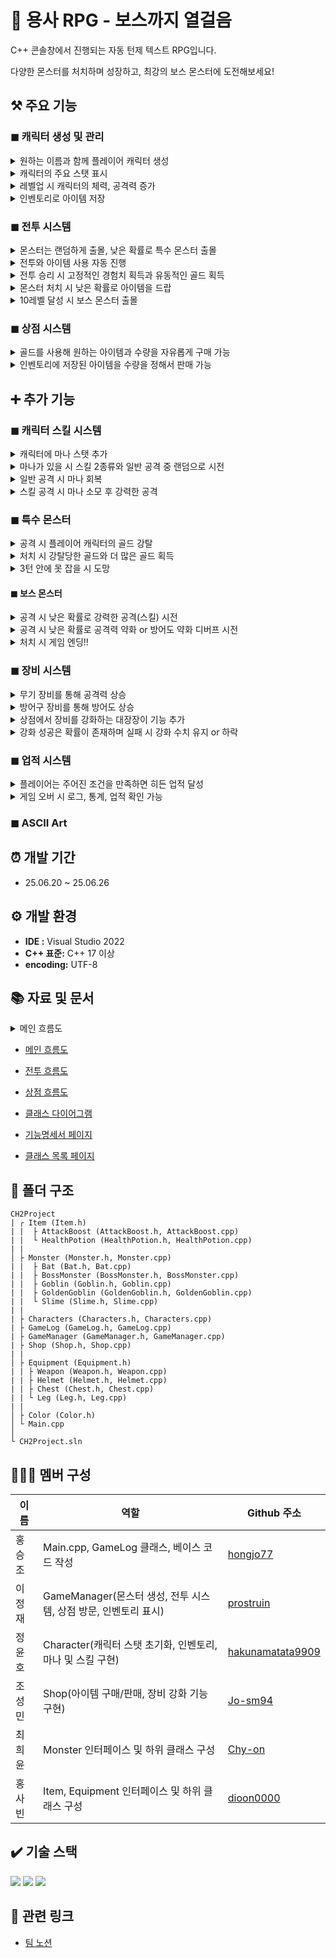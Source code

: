 # 👾 용사 RPG - 보스까지 열걸음

C++ 콘솔창에서 진행되는 자동 턴제 텍스트 RPG입니다.

다양한 몬스터를 처치하며 성장하고, 최강의 보스 몬스터에 도전해보세요!

## ⚒️ 주요 기능

### ◼ 캐릭터 생성 및 관리

<details>
    <summary>원하는 이름과 함께 플레이어 캐릭터 생성</summary>

![image](https://github.com/user-attachments/assets/04b1baa6-6881-4e20-a4fc-77b9929fc221)
```c++
Characters::Characters(const string& inName)
	: Name(inName), Level(1), Health(200), MaxHealth(200), Attack(30), Experience(0), Gold(0), MaxMana(100),CurrentMana(100)
{
```

```c++
cout << "캐릭터 이름을 입력하세요: ";
getline(cin, Name);
	// 이름이 비었거나 맨 앞이 공백이면 다시 입력
if (Name.empty() || Name[0] == ' ') {
	cout << RED << "이름은 공백으로 시작할 수 없습니다. 다시 입력해주세요." << RESET << endl;
	continue;
}
	break;
}

// 캐릭터 인스턴스 생성
Characters* player = Characters::GetInstance(Name);
```
</details>
<details>
	<summary>캐릭터의 주요 스탯 표시</summary>

![image](https://github.com/user-attachments/assets/b2c0dd2e-00b6-4f20-a3b1-3072fe6884c2)

```c++
void Characters::DisplayStatus() const
{
	cout << "이름: " << Name << " | 레벨: " << Level << " | 체력: " << Health << "/" << MaxHealth << " | 방어력: " << GetTotalArmorStat()
	<< " | 공격력: (" << Attack <<" + "<<this->weapon->GetStat()<<")" << " | 경험치: " << Experience << " | 골드: " << Gold << endl;
}
```
</details>
<details>
	<summary>레벨업 시 캐릭터의 체력, 공격력 증가</summary>

![image](https://github.com/user-attachments/assets/2b16b62d-3eb9-4246-99f5-cc118f490972)
![image](https://github.com/user-attachments/assets/93864d1a-1398-4728-85c1-d0faa3ba8cdc)

```c++
void Characters::LevelUp()
{
    // 최대 레벨 10
    if (Level >= 10)
    {
        return;
    }
    Experience -= 100;
    Level++;
    MaxHealth += Level * 20;
    Attack += Level * 5;
    Health = MaxHealth;
    cout << "레벨업! 현재 레벨: " << Level << " | 체력: " << MaxHealth << " | 공격력: " << Attack << endl;
}	
```
</details>
<details>
	<summary>인벤토리로 아이템 저장</summary>

![image](https://github.com/user-attachments/assets/4697e35c-da7c-4a96-bcc1-278015829a4c)

```c++
Characters::Characters(const string& inName)
: Name(inName), Level(1), Health(200), MaxHealth(200), Attack(30), Experience(0), Gold(0), MaxMana(100),CurrentMana(100)
{
	this->InitEquipment();
	this->Inventory = {new HealthPotion(), new AttackBoost()};
	cout << "캐릭터 " << Name << " 생성 완료! 레벨: " << Level << ", 체력: " << Health << ", 공격력: " << Attack << endl;
	cout << endl;
}
```

```c++
// 체력포션 생성자 초기값 [ Name : Health Potion, Amount : 0 ]
HealthPotion::HealthPotion() : Item("Health Potion", 0) {}
```

```c++
//공격력 증가포션 생성자 Name : Attack Boost
AttackBoost::AttackBoost() : Item("Attack Boost", 0) {}
```
</details>


### ◼ 전투 시스템

<details>
	<summary>몬스터는 랜덤하게 출몰, 낮은 확률로 특수 몬스터 출몰</summary>

![image](https://github.com/user-attachments/assets/ed042ea1-6a41-4107-89d3-4a5ec190a025)

```c++
Monster* GameManager::GenerateMonster(int level) 
{
    int type = rand() % 10;
    switch (type)
    {
    case 0:
    case 1:
    case 2:
    case 3:
        return new Goblin(level);
    case 4:
    case 5:
    case 6: 
        return new Bat(level);
    case 7:
    case 8: 
        return new Slime(level);
    case 9: 
        return new GoldenGoblin(level);
    default: return new Goblin(level);
    }
}
```
</details>
<details>
	<summary>전투와 아이템 사용 자동 진행</summary>

![image](https://github.com/user-attachments/assets/b929222d-3a07-4abf-b5c2-188b5d5c6f72)

```c++
// 1. 아이템 사용
if (!player.GetInventory().empty())
{
	int useItemChance = rand() % 100;
	// 30% 확률
	if (useItemChance < 30)
	{
		// 가지고 있는 아이템 중 랜덤
		int itemIndex = rand() % player.GetInventory().size();
		// 아이템 사용
                player.GetInventory()[itemIndex]->Use(player);
	}
}
```
</details>
<details>
	<summary>전투 승리 시 고정적인 경험치 획득과 유동적인 골드 획득</summary>

![image](https://github.com/user-attachments/assets/ee7ee9a2-451b-403d-afe3-2c263842346f)

```c++
void Monster::OnDeath(Characters& player) {
    cout << endl;
    cout << Name << " 처치!" << endl;

    // 적을 물리쳤을 때 얻는 골드
    int goldReward = 10 + rand() % 11;
    // 플레이어 경험치 + 50 exp
    player.SetExperience(player.GetExperience() + 50);
    // 플레이어 골드 + 10~20 골드
    player.SetGold(player.GetGold() + goldReward);
    cout << player.GetName() << "가 50 EXP와 " << goldReward << " 골드를 획득했습니다. 현재 EXP: " 
        << player.GetExperience() << "/100, 골드: " << player.GetGold() << endl;
.
.
.
}
```
</details>
<details>
	<summary>몬스터 처치 시 낮은 확률로 아이템을 드랍</summary>

![image](https://github.com/user-attachments/assets/b73faf26-8113-448d-ab23-58890e9bd659)

```c++
void Monster::OnDeath(Characters& player) {
.
.
.
// 30% 확률로 아이템 드랍
    int dropChance = rand() % 100;
    if (dropChance < 30)
    {
        int index = DropItem();
        auto& playerInventory = player.GetInventory();
        playerInventory[index]->SetAmount(playerInventory[index]->GetAmount() + 1);
        cout << player.GetName() << "이(가) " << playerInventory[index]->GetName() << "을(를) 1개 획득했습니다!" << endl;
    }
}
```
```c++
// 몬스터가 아이템을 드랍
int Monster::DropItem() 
{
    int itemType = rand() % 2;
    if (itemType == 0)
    {
        cout << Name << "이(가) Health Potion을(를) 드랍했습니다!" << endl;
    }
    else
    {
        cout << Name << "이(가) Attack Boost을(를) 드랍했습니다!" << endl;
    }
    return itemType;
}
```
</details>
<details>
	<summary>10레벨 달성 시 보스 몬스터 출몰</summary>

![image](https://github.com/user-attachments/assets/994188b6-d06c-4d07-8533-94727d4cf15d)

```c++
// 10레벨이면 보스전 입장
if (player->GetLevel() >= 10)
{
	GameLog::GetInstance()->AddLog(std::string(BLUE)+"보스층"+RESET);
        system("cls");
        player->DisplayStatus();
        cout << endl;

        // 보스 생성
        BossMonster* boss = manager.GenerateBossMonster(player->GetLevel());
        // 보스 전투
        manager.Battle(*player, *boss);
        delete boss;
}
```
</details>


### ◼ 상점 시스템

<details>
	<summary>골드를 사용해 원하는 아이템과 수량을 자유롭게 구매 가능</summary>


![image](https://github.com/user-attachments/assets/c76bc78d-aa61-4728-bcfa-d6ddcf30379a)
![image](https://github.com/user-attachments/assets/9b449255-e09b-4ca1-a9ba-86ce64c92a5c)

```c++
void Shop::BuyItem(int index, Characters& player)
{
    // 인덱스 확인
    if (index < 0 || index >= (int)AvailableItems.size())
    {
        cout << "잘못된 인덱스입니다." << endl;
        return;
    }

    string name = AvailableItems[index]->GetName();
    
    cout << name << "을(를) 선택하셨습니다. 구매 개수 선택 (0: 취소) : ";
    int count = 0;
    cin >> count;
    cin.ignore(numeric_limits<streamsize>::max(), '\n');

    if (count == 0) {
        cout << "아이템 구매를 취소하셨습니다.\n" << endl;
        return;
    }

    // 힐포션 선택하면 10원 아니면 (Attack boost인경우) 15원
    int price = (name == "Health Potion") ? 10 : 15;
    if (player.GetGold() < price * count)
    {
        cout << "골드가 부족합니다.\n" << endl;
        return;
    }
    
    auto& inv = player.GetInventory();
    inv[index]->SetAmount(inv[index]->GetAmount() + count);

    player.SetGold(player.GetGold() - (price * count));
    cout << inv[index]->GetName() << "을(를) "<< count << "개 구매했습니다!\n" << endl;
    GameLog::GetInstance()->GoldAchievement(-price);
    
}
```
</details>
<details>
	<summary>인벤토리에 저장된 아이템을 수량을 정해서 판매 가능</summary>

![image](https://github.com/user-attachments/assets/f4ce0329-3f63-4f48-a3ad-c272fe58d028)
![image](https://github.com/user-attachments/assets/2784c650-b2bd-42cf-8ef0-d93fd3e63515)

```c++
void Shop::SellItem(int index, Characters& player)
{
    auto& inv = player.GetInventory();
    // 인덱스 확인
    if (index < 0 || index >= (int)inv.size())
    {
        cout << "잘못된 인덱스입니다." << endl;
        return;
    }
    string name = inv[index]->GetName();
    cout << name << "을(를) 선택하셨습니다. (현재 소지 개수 : " << inv[index]->GetAmount() << ")" << endl;
    if (inv[index]->GetAmount() <= 0) {
        cout << "판매 할 수 있는 수량이 없습니다.\n" << endl;
        return;
    }

    while (true) {

        cout << "판매 개수 선택(0: 취소) : ";
        int count = 0;
        cin >> count;
        cin.ignore(numeric_limits<streamsize>::max(), '\n');

        if (count == 0) {
            cout << "아이템 판매를 취소하셨습니다.\n" << endl;
            return;
        }

        // 힐포션 선택하면 10원 아니면 (Attack boost인경우) 15원
        int price = (name == "Health Potion") ? 10 : 15;
        // 원래 가격의 60%만 지급
        int sellPrice = static_cast<int>(price * 0.6);

        if (inv[index]->GetAmount() < count) {
            cout << "판매 가능한 개수를 넘었습니다.\n" << endl;
            continue;
        }

        player.SetGold(player.GetGold() + (sellPrice * count));
        cout << inv[index]->GetName() << "을(를) " << count << "개 판매했습니다. " << sellPrice * count << " 골드를 받았습니다.\n" << endl;

        inv[index]->SetAmount(inv[index]->GetAmount() - count);
        break;
    }
}
```
</details>



## ➕ 추가 기능

### ◼ 캐릭터 스킬 시스템

<details>
	<summary>캐릭터에 마나 스탯 추가</summary>

```c++
class Characters
{
private:
    static Characters* Instance;
    string Name;
    int Level;
    int Health;
    int MaxHealth;
    int Attack;
    int Experience;
    int Gold;
    int MaxMana; //최대 마나 추가
    int CurrentMana; //현재 마나 추가
```
</details>
<details>
	<summary>마나가 있을 시 스킬 2종류와 일반 공격 중 랜덤으로 시전</summary>

</details>
<details>
	<summary>일반 공격 시 마나 회복</summary>

</details>
<details>
	<summary>스킬 공격 시 마나 소모 후 강력한 공격</summary>

![image](https://github.com/user-attachments/assets/0007f663-dd05-46c8-8251-03678acdacdb)

```c++
int Characters::RandomAttack()
{
    //공격 타입 설정
    Characters::RandomSkill();
    int Attack = this->Attack + this->weapon->GetStat();

    auto recoverMana = [this](int n)
        {   
                CurrentMana += n;

            if (CurrentMana > MaxMana)
                CurrentMana = MaxMana;
        };

    switch (currentAttackType)
    {
    case AttackType::Normal:
        recoverMana(10);
        return Attack;
    
    case AttackType::Strike:
        if (CurrentMana >= 20)
        {
            CurrentMana -= 20;
            return Attack + 20;
        }
        else
        {
            recoverMana(10);
            this->currentAttackType = AttackType::Normal;
            return Attack;
        }
    
    case AttackType::FireBall:
        if (CurrentMana >= 50)
        {
            CurrentMana -= 50;
            return Attack + 40;
        }

        else
        {
            recoverMana(10);
            this->currentAttackType = AttackType::Normal;
            return Attack;
        }

    default:
        recoverMana(10);
        this->currentAttackType = AttackType::Normal;
        return Attack;
    }
}
```
```c++
std::ostringstream oss;

enemy.TakeDamage(player.RandomAttack());
if (player.GetAttackType() == AttackType::Normal)
{
	oss.str("");
	oss.clear();
	oss << player.GetName() << "이(가) " << enemy.GetName() << "를(을) 공격합니다." << endl;
	GameLog::GetInstance()->PrintAndLog(oss.str());
}
else if(player.GetAttackType()==AttackType::Strike)
{
	oss.str("");
	oss.clear();
	oss << player.GetName() << "이(가) " << enemy.GetName() << "에게 Strike를 사용합니다." << endl;
	GameLog::GetInstance()->PrintAndLog(oss.str());
}
else
{
	oss.str("");
	oss.clear();
	oss << player.GetName() << "이(가) " << enemy.GetName() << "에게 FireBall을 사용합니다." << endl;
	GameLog::GetInstance()->PrintAndLog(oss.str());
}
oss.str("");
oss.clear();
```
</details>


### ◼ 특수 몬스터

<details>
	<summary>공격 시 플레이어 캐릭터의 골드 강탈</summary>

![image](https://github.com/user-attachments/assets/97b4424e-23c1-4ccf-9738-49744534fdaa)

```c++
void GoldenGoblin::AttackPlayer(Characters& player) 
{
	int prevPlayerHealth = player.GetHealth();
	int ArmorSubAttack = 0;
	if (player.GetTotalArmorStat() - Attack > 0) {
		ArmorSubAttack = 0;
	}
	else {
		ArmorSubAttack = player.GetTotalArmorStat() - Attack;
	}
	int newHealth = prevPlayerHealth + ArmorSubAttack;
	int prevGold = player.GetGold();
	if (prevGold > 0) 
	{
		int newGold = prevGold - GoldAttack;
		StolenMoney += GoldAttack;
		if (newGold < 0) { newGold = 0; }
		player.SetGold(newGold);
	}

	if (newHealth < 0) { newHealth = 0; }
	player.SetHealth(newHealth);
	cout << Name << "이(가) " << player.GetName() << "를 공격합니다! "
		<< player.GetName() << " 체력: " << prevPlayerHealth << " → " << player.GetHealth();
	if (prevGold > 0) 
	{
		cout << " 골드: " << prevGold << " -> " << player.GetGold() << endl;
	}
	else 
	{
		cout << " 골드: "<< player.GetGold() << endl;
	}
	cout << endl;
	// 로그 추가
	GameLog::GetInstance()->TakeDamageAchievement(-ArmorSubAttack);
}
```
</details>
<details>
	<summary>처치 시 강탈당한 골드와 더 많은 골드 획득</summary>

![image](https://github.com/user-attachments/assets/73150ca5-10a4-45d5-8fa7-4ed1b3af75b0)

```c++
void GoldenGoblin::OnDeath(Characters& player) 
{
	cout << endl;
	cout << Name << " 처치!" << endl;

	// 적을 물리쳤을 때 얻는 골드 (훔친 돈 포함)
	int goldReward = (100 + rand() % 100) + StolenMoney;
	// 플레이어 경험치 + 50 exp
	player.SetExperience(player.GetExperience() + 50);
	// 플레이어 골드 + 100~200 골드 + 훔친 돈
	player.SetGold(player.GetGold() + goldReward);
	cout << player.GetName() << "가 50 EXP와 " << goldReward << " 골드를 획득했습니다. 현재 EXP: "
		<< player.GetExperience() << "/100, 골드: " << player.GetGold() << endl;

	// 30% 확률로 아이템 드랍
	int dropChance = rand() % 100;
	if (dropChance < 30)
	{
		int index = DropItem();
		auto& playerInventory = player.GetInventory();
		playerInventory[index]->SetAmount(playerInventory[index]->GetAmount() + 1);
		cout << player.GetName() << "이(가) " << playerInventory[index]->GetName() << "을(를) 1개 획득했습니다!" << endl;
	}
	// 로그 추가
	GameLog::GetInstance()->GoldAchievement(goldReward);
}
```
</details>
<details>
	<summary>3턴 안에 못 잡을 시 도망</summary>

![image](https://github.com/user-attachments/assets/7b9b8b98-0330-4a4d-be3e-db6e6dbd4fbd)

```c++
if(enemy.IsGoldenGoblin() && BattleCount >= 4)
{
	oss.str("");
	oss.clear();
    oss << enemy.GetName() << "이(가) 전투에서 도망쳤습니다!" << endl;
	GameLog::GetInstance()->PrintAndLog(oss.str());
    enemy.TakeDamage(enemy.GetHealth()); //체력 0으로 만들어 죽은 상태로 처리

    //턴 초기화
    BattleCount = 1;
    break;
}
```
</details>


#### ◼ 보스 몬스터

<details>
	<summary>공격 시 낮은 확률로 강력한 공격(스킬) 시전</summary>


![image](https://github.com/user-attachments/assets/88f7045d-1a34-498c-a8e9-7b76b21fcd55)

```c++
//30% 확률로 스킬 공격
int skillChance = chanceDistribution(rng);
if (skillChance < 30)
{
	cout << Name << "이(가) 강력한 기술로 " << player.GetName() << "를 공격합니다! ";
        IsSkill = true;
        if (player.GetTotalArmorStat() - SkillAttack > 0) {
            ArmorSubAttack = 0;
        }
        else {
            ArmorSubAttack = player.GetTotalArmorStat() - SkillAttack;
        }
        newHealth = prevPlayerHealth + ArmorSubAttack;
}
else
{
        cout << Name << "이(가) " << player.GetName() << "를 공격합니다! ";
        if (player.GetTotalArmorStat() - Attack > 0) {
            ArmorSubAttack = 0;
        }
        else {
            ArmorSubAttack = player.GetTotalArmorStat() - Attack;
        }
        newHealth = prevPlayerHealth + ArmorSubAttack;
}

if (newHealth < 0)
{
        newHealth = 0;
}
player.SetHealth(newHealth);

cout<< player.GetName() << " 체력: " << prevPlayerHealth << " → " << player.GetHealth() << endl;

```
</details>
<details>
	<summary>공격 시 낮은 확률로 공격력 약화 or 방어도 약화 디버프 시전</summary>

```c++
// 일반 공격 시 각각 20% 확률로 공격력 감소, 방어력 감소 디버프
if (!IsSkill)
{
 	int debuffChance = chanceDistribution(rng);
        if (debuffChance >= 0 && debuffChance < 20)
        {
            int prevPlayerAttack = player.GetBaseAttack();
            int DroppedPlayerAttack = static_cast<int>(player.GetBaseAttack() * 0.8);
            player.SetAttack(DroppedPlayerAttack);

            cout << player.GetName() << "이(가) 공격력 감소 디버프에 걸렸습니다! "
                << player.GetName() << " 공격력: " << prevPlayerAttack << " → " << player.GetBaseAttack() << endl;
        }
        else if(debuffChance >=20 && debuffChance < 40)
        {
            int prevPlayerArmorStat = player.GetTotalArmorStat();
            auto EquipList = player.GetEquipments();
            for (auto& equip : EquipList) {
                if (equip->GetStat() > 0) {
                    equip->SetStat(equip->GetStat() - 5);
                }
                else {
                    equip->SetStat(0);
                }
            }
            cout << player.GetName() << "이(가) 방어력 감소 디버프에 걸렸습니다! "
                << player.GetName() << "방어력: " << prevPlayerArmorStat << " → " << player.GetTotalArmorStat() << endl;
        }
}
```
</details>
<details>
	<summary>처치 시 게임 엔딩!!</summary>

```c++

```
</details>


### ◼ 장비 시스템

<details>
	<summary>무기 장비를 통해 공격력 상승</summary>


![image](https://github.com/user-attachments/assets/a7b366eb-e800-4d64-80a2-ac7f751f641f)

```c++
int Characters::RandomAttack()
{
    //공격 타입 설정
    Characters::RandomSkill();
    int Attack = this->Attack + this->weapon->GetStat();

```
</details>
<details>
	<summary>방어구 장비를 통해 방어도 상승</summary>

```c++
int Characters::GetTotalArmorStat()const 
{
    //생성자로 항상 기본장비가 있기 때문에 체크 필요 x
    int total = 0;
    total = this->helmet->GetStat() + this->chest->GetStat() + this->leg->GetStat();
    return total;
 }
```
```c++
void Monster::AttackPlayer(Characters& player) {
	std:stringstream oss;
    int prevPlayerHealth = player.GetHealth();
    int ArmorSubAttack = 0;
    if (player.GetTotalArmorStat() - Attack > 0) {
        ArmorSubAttack = 0;
    }
    else {
        ArmorSubAttack = player.GetTotalArmorStat() - Attack;
    }
    int newHealth = prevPlayerHealth + ArmorSubAttack;

    if (newHealth < 0) { newHealth = 0; }
    player.SetHealth(newHealth);
    oss << Name << "이(가) " << player.GetName() << "를 공격합니다." << endl;
    oss << player.GetName() << " 체력: " << GREEN << prevPlayerHealth << RESET << " → " << RED<< player.GetHealth() << RESET << endl;
    GameLog::GetInstance()->PrintAndLog(oss.str());
	cout << endl;
	// 로그 추가
	GameLog::GetInstance()->TakeDamageAchievement(-ArmorSubAttack);
}
```
</details>
<details>
	<summary>상점에서 장비를 강화하는 대장장이 기능 추가</summary>

![image](https://github.com/user-attachments/assets/fa9edc7b-1fbb-46b6-8dbe-051f2bcf621b)

```c++
shopInstance.DisplayItems();
        cout << "골드: " << player.GetGold() << endl;
        cout << "1. 아이템 구매 2. 아이템 판매 3. 장비 강화 0. 상점 나가기 " << endl;
        cout << "선택: ";
        int menu = 0;
        cin >> menu;
```
```c++
else if (menu == 3)
{
	shopInstance.EquipEnhance(player);
	system("cls");
}
```
</details>
<details>
	<summary>강화 성공은 확률이 존재하며 실패 시 강화 수치 유지 or 하락</summary>

![image](https://github.com/user-attachments/assets/215c4689-289a-47fd-a940-76f6f60947ee)

![image](https://github.com/user-attachments/assets/0ce863a2-4016-4c5e-b2a1-e14c78fe300b)
![image](https://github.com/user-attachments/assets/b44ae707-28e4-4646-ad26-15cc6df4b0b2)
![image](https://github.com/user-attachments/assets/bd20e588-e944-49e3-a866-929cdf96fea0)

```c++
int EnhanceLogic(int EnLevel) {
    if (EnLevel == 0) {
        return 90;
    }
    else if (EnLevel == 1) {
        return 75;
    }
    else if (EnLevel == 2) {
        return 60;
    }
    else if (EnLevel == 3) {
        return 45;
    }
    else if (EnLevel == 4) {
        return 30;
    }

    return 0;
}
```
```c++
void Shop::EquipEnhance(Characters& player) {


    auto EquipList = player.GetEquipments();
    
    while (true) {
        system("cls");
        cout << "현재 소지 금액 " << player.GetGold() << endl;
        cout << YELLOW << "============================================" <<  endl;
        for (int i = 0; i < EquipList.size(); i++) {
            cout << i + 1 << ". " << EquipList[i]->GetName() << "  강화레벨 : " << EquipList[i]->GetEnLevel();
            if (EquipList[i]->GetEnLevel() == 5) {
                cout << "  강화 소모 골드 : -" << endl;
            }
            else {
                cout << "  강화 소모 골드 : " << (EquipList[i]->GetEnLevel() + 1) * 5 << endl;
            }
            
        }
        cout << "============================================" << RESET << endl;
        cout << "강화할 아이템을 선택하세요 (0: 취소) : ";

        int equipIdx = 0;
        cin >> equipIdx;
        
        if (cin.fail()) {
            cin.clear();
            cin.ignore(numeric_limits<streamsize>::max(), '\n');
            equipIdx = EquipList.size() + 1;
        }
        else {
            cin.ignore(numeric_limits<streamsize>::max(), '\n');
        }

        if (equipIdx == 0) return;
        if (equipIdx > EquipList.size()) {
            cout << "잘못된 입력입니다." << endl;
            system("pause");
            continue;
        }

        int EnLevel = EquipList[equipIdx - 1]->GetEnLevel();
        int Stat = EquipList[equipIdx - 1]->GetStat();

        if (EnLevel >= 5) {
            cout << "장비 강화가 끝난 장비입니다. \n" << endl;
            system("pause");
            continue;
        }

        int useGold = (EnLevel + 1) * 5;

        if (player.GetGold() < useGold)
        {
            cout << "골드가 부족합니다. \n" << endl;
            system("pause");
            continue;
        }
        player.SetGold(player.GetGold() - useGold);
		GameLog::GetInstance()->GoldAchievement(-useGold);

        //확률
        int probability = rand() % 100;

        int count = 0;
        while (count < 6) {
            if (count % 2 == 0) {
                system("cls");
                cout << "_____________" << endl;
                cout << "|            |" << endl;
                cout << "|____________|" << endl;
                cout << "     |  |        " << endl;
                cout << "     |  |        " << endl;
                cout << "     |  |        " << endl;
                cout << "     |  |        " << endl;
                cout << "     |__|        " << endl;

                Sleep(300);
                count++;
            }
            else {
                system("cls");
                cout << "             _____" << endl;
                cout << "             |    |" << endl;
                cout << "_____________|    |" << endl;
                cout << "|____________|    |   땅~" << endl;
                cout << "             |    |" << endl;
                cout << "             |____|" << endl;
                cout << "\x1b[91m""         +*\\*\\+*+*/+/+*" << RESET << endl;
                cout << RED << "           *\\*\\+*/+/+" << RESET << endl;

                Sleep(300);
                count++;
            }
        }

        if (probability < EnhanceLogic(EnLevel)) {
            cout << GREEN << "\n강화에 성공하셨습니다! \n" << RESET << endl;
            EquipList[equipIdx - 1]->SetEnLevel(EnLevel + 1);
            EquipList[equipIdx - 1]->SetStat(Stat + 7);

            GameLog::GetInstance()->EquipmentAchievement(
                EquipList[equipIdx - 1]->GetName(),
                EquipList[equipIdx - 1]->GetEnLevel(),
                0
            );

            system("pause");
        }
        else {
            cout << RED << "\n강화에 실패하셨습니다. \n" << RESET << endl;
            GameLog::GetInstance()->EquipmentAchievement(
                EquipList[equipIdx - 1]->GetName(),
                EquipList[equipIdx - 1]->GetEnLevel(),
                1
            );

            if (0 == rand() % 5 && EquipList[equipIdx - 1]->GetEnLevel() != 0) {
                cout << RED << "강화에 실패하여 강화 레벨이 하락하였습니다. \n" << RESET << endl;
                EquipList[equipIdx - 1]->SetEnLevel(EnLevel - 1);
                EquipList[equipIdx - 1]->SetStat(Stat - 5);

                GameLog::GetInstance()->EquipmentAchievement(
                    EquipList[equipIdx - 1]->GetName(),
                    EquipList[equipIdx - 1]->GetEnLevel(),
                    2
                );
            }

            system("pause");

        }
    }
}
```
</details>


### ◼ 업적 시스템

<details>
	<summary>플레이어는 주어진 조건을 만족하면 히든 업적 달성</summary>

![image](https://github.com/user-attachments/assets/4398cd16-ac17-4d35-ad22-00cfaa3e8289)

```c++
void GameLog::KillAchievement(const std::string& monsterName)
{
    statistics[monsterName + "_killed"]++;

    if (monsterName == "Goblin" && statistics["Goblin_killed"] == 5)
    {
        if (!IsAchieved("고블린 5마리 처치"))
        {
            CheckAchievement("고블린 5마리 처치");
        }
    }
	if (monsterName == "Bat" && statistics["Bat_killed"] == 5)
    {
        if (!IsAchieved("박쥐 5마리 처치"))
        {
            CheckAchievement("박쥐 5마리 처치");
        }
    }
	if (monsterName == "Slime" && statistics["Slime_killed"] == 5)
    {
        if (!IsAchieved("슬라임 5마리 처치"))
        {
            CheckAchievement("슬라임 5마리 처치");
        }
    }
	if (monsterName == "Golden Goblin" && statistics["Golden Goblin_killed"] == 5)
    {
        if (!IsAchieved("황금 고블린 5마리 처치"))
        {
            CheckAchievement("황금 고블린 5마리 처치");
        }
    }
}

void GameLog::GoldAchievement(int amount)
{
    if (amount > 0)
    {
        statistics["Gold_Gained"] += amount;

        if (statistics["Gold_Gained"] >= 500 && !IsAchieved("500 골드 획득"))
        {
            CheckAchievement("500 골드 획득");
        }
    }
    else if (amount < 0)
    {
        statistics["Gold_Spent"] += -amount;
        logs.push_back(std::string(YELLOW) +"플레이어가 " + std::to_string(-amount) + "골드를 사용했습니다."+ RESET);

        if (statistics["Gold_Spent"] >= 500 && !IsAchieved("500 골드 사용"))
        {
            CheckAchievement("500 골드 사용");
        }
    }
}

void GameLog::TakeDamageAchievement(int amount)
{
    statistics["Damage_Taken"] += amount;

    if (statistics["Damage_Taken"] >= 1000 && !IsAchieved("받은 데미지 1000 누적"))
    {
        CheckAchievement("받은 데미지 1000 누적");
    }
}

void GameLog::AttackDamageAchievement(int amount)
{
    statistics["Damage_Attack"] += amount;

    if (statistics["Damage_Attack"] >= 1000 && !IsAchieved("준 데미지 1000 누적"))
    {
        CheckAchievement("준 데미지 1000 누적");
    }
}

void GameLog::LevelAchievement(int level)
{
    logs.push_back(std::string(GREEN)+ std::to_string(level)+"레벨 달성!" + RESET);
    if (level >= 10 && !IsAchieved("레벨 10 달성"))
    {
        CheckAchievement("레벨 10 달성");
    }
}

void GameLog::EquipmentAchievement(const std::string& equipmentName, int level, int result)
{
    statistics[equipmentName + "_level"]=level;

	if(result==0)
	{
		logs.push_back(std::string(GREEN)+equipmentName + " 강화에 성공하셨습니다!"+ RESET);
		statistics["upgrade success"]++;
	}
	else if(result==1)
	{
		logs.push_back(std::string(RED)+equipmentName + " 강화에 실패하셨습니다"+ RESET);
		statistics["upgrade fail"]++;
	}
	else
	{
		logs.push_back(std::string(RED)+equipmentName + " downgrade."+ RESET);
		statistics["downgrade"]++;
	}
    

    if (statistics[equipmentName + "_level"] >= 5 && !IsAchieved(equipmentName+"_5강"))
    {
        CheckAchievement(equipmentName+"_5강");
    }
	if (statistics["upgrade success"] >= 10 && !IsAchieved("강화 성공 10번 달성"))
    {
        CheckAchievement("강화 성공 10번 달성");
    }
	else if (statistics["upgrade fail"] >= 10 && !IsAchieved("강화 실패 10번 달성"))
    {
        CheckAchievement("강화 실패 10번 달성");
    }
	if (statistics["downgrade"] >= 10 && !IsAchieved("강화 하락 10번 달성"))
    {
        CheckAchievement("강화 하락 10번 달성");
    }
}
```
</details>
<details>
	<summary>게임 오버 시 로그, 통계, 업적 확인 가능</summary>

![image](https://github.com/user-attachments/assets/121d9067-4719-4448-a827-475e467762da)

![image](https://github.com/user-attachments/assets/8799f127-13a3-4534-a45e-64dbc43ecbdc)
![image](https://github.com/user-attachments/assets/3ba97ad4-9109-4fbb-a87f-e27ed12f482b)
![image](https://github.com/user-attachments/assets/fd270c34-25de-4ae0-b7c4-c74cc375e397)

```c++
while (true)
{
    cout << "1. 로그 출력 2. 통계 출력 3. 업적 출력 0. 게임 종료" << endl;
    cout << "선택: ";
    int logChoice = 0;
    cin >> logChoice;
    if (cin.fail())
	{
        cin.clear();
        cin.ignore(numeric_limits<streamsize>::max(), '\n');
        system("cls");
		cout << RED << "잘못된 입력입니다." << RESET << endl;
		continue;
    }

    if (logChoice == 1)
    {
        GameLog::GetInstance()->PrintLogs();
    }
    else if (logChoice == 2)
    {
        GameLog::GetInstance()->PrintStatistics();
    }
	else if (logChoice == 3)
    {
        GameLog::GetInstance()->PrintAchievement();
    }
    else if (logChoice == 0)
    {
        break;
    }
    else
    {
        cout << RED << "잘못된 입력입니다." << RESET << endl;
    }
}
```
```c++
void GameLog::PrintLogs()
{
    system("cls");
    std::cout << GREEN << "=== 게임 로그 ===" << RESET << std::endl;
    for (const auto& log : logs)
    {
        std::cout << log << std::endl;
    }
}
```
```c++
void GameLog::PrintStatistics()
{
	.
	.
	// 통계 내용
	if (statList.empty())
	{
	    std::string emptyMsg = "기록된 통계가 없습니다";
	    int pad = boxWidth - emptyMsg.length();
	    std::cout << GREEN << "│" << RESET << " " << YELLOW << emptyMsg << RESET << std::string(pad - 1, ' ') << GREEN << "│" << RESET << std::endl;
	}
	else
	{
	    for (const auto& stat : statList)
	    {
	        std::string statMsg = stat.first + ": " + std::to_string(stat.second);
	
	        // 출력 너비 계산 (한글 2칸, 영문/숫자/기호 1칸)
	        int display_len = 0;
	        for (size_t i = 0; i < statMsg.size(); )
	        {
	            unsigned char c = statMsg[i];
	            if ((c & 0x80) == 0)
	            {
	                ++display_len;
	                i++;
	            }
	            else if ((c & 0xE0) == 0xC0)
	            {
	                ++display_len;
	                i += 2;
	            }
	            else if ((c & 0xF0) == 0xE0)
	            {
	                display_len += 2;
	                i += 3;
	            }
	            else if ((c & 0xF8) == 0xF0)
	            {
	                ++display_len;
	                i += 4;
	            }
	            else
	            {
	                i++;
	            }
	        }
	        int pad = boxWidth - 2 - display_len;
	        std::cout << GREEN << "│" << RESET << " " << YELLOW << stat.first << RESET << ": " << stat.second
	                  << std::string(pad, ' ') << GREEN << " │" << RESET << std::endl;
	    }
	}
	.
	.
	.
}
```
```c++
void GameLog::PrintAchievement()
{
	.
	.
	// 업적 내용
	if (achList.empty())
	{
	    std::string emptyMsg = "달성한 업적이 없습니다";
	    int pad = boxWidth - emptyMsg.length();
	    std::cout << GREEN << "│" << RESET << " " << YELLOW << emptyMsg << RESET << std::string(pad - 1, ' ') << GREEN << "│" << RESET << std::endl;
	}
	else
	{
	    for (const auto& msg : achList)
	    {
	        // 출력 너비 계산 (한글 2칸, 영문/숫자/기호 1칸)
	        int display_len = 0;
	        for (size_t i = 0; i < msg.size(); )
	        {
	            unsigned char c = msg[i];
	            if ((c & 0x80) == 0)
	            {
	                ++display_len;
	                i++;
	            }
	            else if ((c & 0xE0) == 0xC0)
	            {
	                ++display_len;
	                i += 2;
	            }
	            else if ((c & 0xF0) == 0xE0)
	            {
	                display_len += 2;
	                i += 3;
	            }
	            else if ((c & 0xF8) == 0xF0)
	            {
	                ++display_len;
	                i += 4;
	            }
	            else
	            {
	                i++;
	            }
	        }
	        int pad = boxWidth - 2 - display_len;
	        std::cout << GREEN << "│" << RESET << " " << YELLOW << msg << RESET
	                  << std::string(pad, ' ') << GREEN << " │" << RESET << std::endl;
	    }
	}
	.
	.
}
```
</details>

### ◼ ASCII Art


## ⏰ 개발 기간

- 25.06.20 ~ 25.06.26

## ⚙️ 개발 환경

- **IDE :** Visual Studio 2022
- **C++ 표준:** C++ 17 이상
- **encoding:** UTF-8

## 📚 자료 및 문서

<details>
	<summary>메인 흐름도</summary>

 ![메인 순서도](https://github.com/user-attachments/assets/a53c349b-33f4-4a9c-81be-8e558b8d9b33)

</details>

- [메인 흐름도](https://file.notion.so/f/f/83c75a39-3aba-4ba4-a792-7aefe4b07895/c01d560e-5078-4b20-883b-62fe64cc7eec/MainFlowChart.drawio.pdf?table=block&id=21e2dc3e-f514-805d-becd-ddf9fc6cb2ad&spaceId=83c75a39-3aba-4ba4-a792-7aefe4b07895&expirationTimestamp=1750968000000&signature=-Xe-VazbqJy7mFFNdMAts2rFEJPSLFC9DhpBrHrnbtY&downloadName=MainFlowChart.drawio.pdf)

- [전투 흐름도](https://file.notion.so/f/f/83c75a39-3aba-4ba4-a792-7aefe4b07895/de475ea7-f644-4502-9fa9-4a2e73b5f273/BattleFlowChart.drawio.pdf?table=block&id=21e2dc3e-f514-80e4-9799-f30a08ceb13b&spaceId=83c75a39-3aba-4ba4-a792-7aefe4b07895&expirationTimestamp=1750968000000&signature=h5RzPkQ7QKNxIJ7esQcGW_qsnmdatTXRWtiy6tiF1y4&downloadName=BattleFlowChart.drawio.pdf)

- [상점 흐름도](https://file.notion.so/f/f/83c75a39-3aba-4ba4-a792-7aefe4b07895/87efea06-4ec5-451e-bca0-c53c80f763fb/ShopFlowChart.drawio.pdf?table=block&id=21e2dc3e-f514-80a1-a897-deee0c912420&spaceId=83c75a39-3aba-4ba4-a792-7aefe4b07895&expirationTimestamp=1750968000000&signature=PlCF2AybWRIOA0F1oD_TovDOaY2HPgNX2VxgTv8QzNk&downloadName=ShopFlowChart.drawio.pdf)

- [클래스 다이어그램](https://file.notion.so/f/f/83c75a39-3aba-4ba4-a792-7aefe4b07895/ba0cca75-e6ed-458d-8718-0f922a13ba13/Unreal_CH2_5%EC%A1%B0_%EB%8B%A4%EC%9D%B4%EC%96%B4%EA%B7%B8%EB%9E%A8.pdf?table=block&id=21e2dc3e-f514-8072-a1d8-d19099b36a1e&spaceId=83c75a39-3aba-4ba4-a792-7aefe4b07895&expirationTimestamp=1750968000000&signature=Zxfd_onK7p0zVPCS9KNik8BsHl8VoBCbdKvVHVr7pcg&downloadName=Unreal_CH2_5%EC%A1%B0_%EB%8B%A4%EC%9D%B4%EC%96%B4%EA%B7%B8%EB%9E%A8.pdf)
  
- [기능명세서 페이지](https://teamsparta.notion.site/2182dc3ef51480f59a0ae5fb0ad2cc15?v=2182dc3ef51480d39847000cb7fca957)

- [클래스 목록 페이지](https://hongjo77.github.io/Unreal_CH2/html/annotated.html)


## 📁 폴더 구조

```
CH2Project
| ┌ Item (Item.h)
| |  ├ AttackBoost (AttackBoost.h, AttackBoost.cpp)
| |  └ HealthPotion (HealthPotion.h, HealthPotion.cpp)
| |
│ ├ Monster (Monster.h, Monster.cpp)
| |  ├ Bat (Bat.h, Bat.cpp)
| |  ├ BossMonster (BossMonster.h, BossMonster.cpp)
| |  ├ Goblin (Goblin.h, Goblin.cpp)
| |  ├ GoldenGoblin (GoldenGoblin.h, GoldenGoblin.cpp)
| |  └ Slime (Slime.h, Slime.cpp)
| |
| ├ Characters (Characters.h, Characters.cpp)
| ├ GameLog (GameLog.h, GameLog.cpp)
| ├ GameManager (GameManager.h, GameManager.cpp)
| ├ Shop (Shop.h, Shop.cpp)
| |
│ ├ Equipment (Equipment.h)
| | ├ Weapon (Weapon.h, Weapon.cpp)
| | ├ Helmet (Helmet.h, Helmet.cpp)
| | ├ Chest (Chest.h, Chest.cpp)
| | └ Leg (Leg.h, Leg.cpp)
| |
│ ├ Color (Color.h)
│ └ Main.cpp
│
└ CH2Project.sln
```

## 🧑‍🤝‍🧑 멤버 구성

| 이름   | 역할                                                            | Github 주소                                             |
| ------ | --------------------------------------------------------------- | ------------------------------------------------------- |
| 홍승조 | Main.cpp, GameLog 클래스, 베이스 코드 작성                      | [hongjo77](https://github.com/hongjo77)                 |
| 이정재 | GameManager(몬스터 생성, 전투 시스템, 상점 방문, 인벤토리 표시) | [prostruin](https://github.com/prostruin)               |
| 정윤호 | Character(캐릭터 스탯 초기화, 인벤토리, 마나 및 스킬 구현)      | [hakunamatata9909](https://github.com/hakunamatata9909) |
| 조성민 | Shop(아이템 구매/판매, 장비 강화 기능 구현)                     | [Jo-sm94](https://github.com/Jo-sm94)                   |
| 최희윤 | Monster 인터페이스 및 하위 클래스 구성                          | [Chy-on](https://github.com/Chy-on)                     |
| 홍사빈 | Item, Equipment 인터페이스 및 하위 클래스 구성                  | [dioon0000](https://github.com/dioon0000)               |

## ✔️ 기술 스택

<img src="https://img.shields.io/badge/c++-00599C?style=for-the-badge&logo=c%2B%2B&logoColor=white"> <img src="https://img.shields.io/badge/git-F05032?style=for-the-badge&logo=git&logoColor=white"> <img src="https://img.shields.io/badge/github-181717?style=for-the-badge&logo=github&logoColor=white">

## 🔗 관련 링크

- [팀 노션](https://teamsparta.notion.site/5-1ff2dc3ef5148096b38efc1cbaf5c14d)
